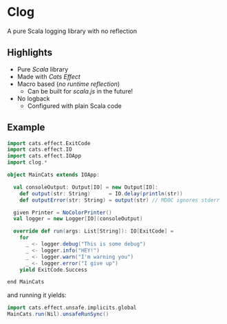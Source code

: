 # Clog

A pure Scala logging library with no reflection


## Highlights

* Pure _Scala_ library
* Made with _Cats Effect_
* Macro based (_no runtime reflection_)
  * Can be built for _scala.js_ in the future!
* No logback
  * Configured with plain Scala code

## Example 

```scala mdoc
import cats.effect.ExitCode
import cats.effect.IO
import cats.effect.IOApp
import clog.*

object MainCats extends IOApp:

  val consoleOutput: Output[IO] = new Output[IO]:
    def output(str: String)      = IO.delay(println(str))
    def outputError(str: String) = output(str) // MDOC ignores stderr

  given Printer = NoColorPrinter()
  val logger = new Logger[IO](consoleOutput)

  override def run(args: List[String]): IO[ExitCode] =
    for
      _ <- logger.debug("This is some debug")
      _ <- logger.info("HEY!")
      _ <- logger.warn("I'm warning you")
      _ <- logger.error("I give up")
    yield ExitCode.Success

end MainCats

```

and running it yields:

```scala mdoc
import cats.effect.unsafe.implicits.global
MainCats.run(Nil).unsafeRunSync()
```